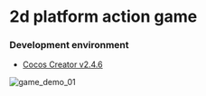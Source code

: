 # 2d platform action game

### Development environment
- [Cocos Creator v2.4.6](https://www.cocos.com/creator)

![game_demo_01](https://user-images.githubusercontent.com/33096368/134188970-c93d2c80-36d5-47ae-8b82-dd8180f59a9c.JPG)
